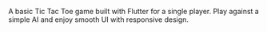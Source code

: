 A basic Tic Tac Toe game built with Flutter for a single player.
Play against a simple AI and enjoy smooth UI with responsive design.